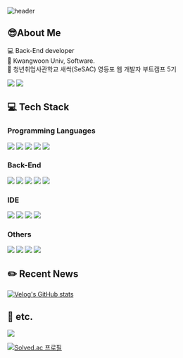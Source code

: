 ![header](https://capsule-render.vercel.app/api?type=transparent&color=auto&height=120&section=header&text=JeongYun's%20GitHub&fontSize=60&stroke=f5367f)

## 😎About Me
💻 Back-End developer <br/>
🏫 Kwangwoon Univ, Software. <br/>
🌱 청년취업사관학교 새싹(SeSAC) 영등포 웹 개발자 부트캠프 5기

<a href="mailto:janni526@naver.com"><img src="https://img.shields.io/badge/Email-004788?style=flat-square&logo=Gmail&logoColor=white&link=jannie526@naver.com"/></a>
<a href="https://slash-judo-7c4.notion.site/Jeongyun-Kim-107df4d13f344198b9ae7e32355e18f3?pvs=4"><img src="https://img.shields.io/badge/Profile & Resume-000000?style=flat-square&logo=Notion&logoColor=white"/></a>

## 💻 Tech Stack
### Programming Languages
<img src="https://img.shields.io/badge/Python-3776AB?style=flat&logo=Python&logoColor=white"/> <img src="https://img.shields.io/badge/JavaScript-F7DF1E?style=flat&logo=JavaScript&logoColor=black"/>
<img src="https://img.shields.io/badge/Java-blue?style=flat&logo=Java&logoColor=black"/>
<img src="https://img.shields.io/badge/C++-00599C?style=flat&logo=cplusplus&logoColor=white"/>
<img src="https://img.shields.io/badge/C%23-512BD4?style=flat&logo=csharp&logoColor=white"/>

### Back-End
<img src="https://img.shields.io/badge/Spring Boot-6DB33F?style=flat&logo=Spring Boot&logoColor=white"/> <img src="https://img.shields.io/badge/Node.js-339933?style=flat&logo=Node.js&logoColor=white"/> <img src="https://img.shields.io/badge/Express.js-000000?style=flat&logo=Express&logoColor=white"/>
<img src="https://img.shields.io/badge/MySQL-4479A1?style=flat&logo=MySQL&logoColor=white"/>
<img src="https://img.shields.io/badge/Redis-FF4438?style=flat&logo=Redis&logoColor=white"/>

### IDE
<img src="https://img.shields.io/badge/Visual Studio-5C2D91?style=flat&logo=Visual Studio&logoColor=white"/> <img src="https://img.shields.io/badge/Visual Studio Code-007ACC?style=flat&logo=Visual Studio Code&logoColor=white"/>
<img src="https://img.shields.io/badge/IntelliJ IDEA-000000?style=flat&logo=IntelliJ IDEA&logoColor=white"/>
<img src="https://img.shields.io/badge/Eclipse IDE-2C2255?style=flat&logo=Eclipse IDE&logoColor=white"/>

### Others
<img src="https://img.shields.io/badge/Unity-000000?style=flat&logo=Unity&logoColor=white"/> <img src="https://img.shields.io/badge/Postman-FF6c37?style=flat&logo=Postman&logoColor=white"/> <img src="https://img.shields.io/badge/DBeaver-382923?style=flat&logo=DBeaver&logoColor=white"/> <img src="https://img.shields.io/badge/Jira-0052CC?style=flat&logo=Jira&logoColor=white"/>

## ✏️ Recent News
[![Velog's GitHub stats](https://velog-readme-stats.vercel.app/api?name=jannie526)](https://velog-readme-stats.vercel.app/api/redirect?name=jannie526)

## 📎 etc.

[//]: # ([![Top Langs]&#40;https://github-readme-stats.vercel.app/api/top-langs/?username=pipi-shortstocking&hide=ShaderLab,HLSL&layout=compact&#41;]&#40;https://github.com/anuraghazra/github-readme-stats&#41;)
<img src="https://github-readme-stats.vercel.app/api?username=pipi-shortstocking&theme=shadow_red">

[![Solved.ac 프로필](http://mazassumnida.wtf/api/v2/generate_badge?boj=jannie526)](https://solved.ac/jannie526)
